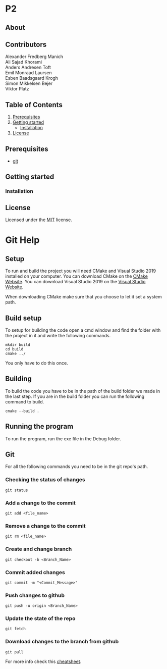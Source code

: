 # P2 

## About


## Contributors

Alexander Fredberg Manich  
Ali Sajad Khorami  
Anders Andresen Toft  
Emil Monraad Laursen  
Esben Baadsgaard Krogh  
Simon Mikkelsen Bejer  
Viktor Platz  

## Table of Contents
1. [Prerequisites](#prerequisites)
2. [Getting started](#getting-started)
    - [Installation](#installation)
3. [License](#license)

## Prerequisites
- [git](https://git-scm.com/)


## Getting started
### Installation


## License

Licensed under the [MIT](LICENSE) license.


# Git Help

## Setup

To run and build the project you will need CMake and Visual Studio 2019 installed on your computer. You can download CMake on the [CMake Website](https://cmake.org/download/). You can download Visual Studio 2019 on the [Visual Studio Website](https://visualstudio.microsoft.com/vs/).

When downloading CMake make sure that you choose to let it set a system path.

## Build setup

To setup for building the code open a cmd window and find the folder with the project in it and write the following commands.

```
mkdir build
cd build
cmake ../
```

You only have to do this once.

## Building

To build the code you have to be in the path of the build folder we made in the last step. If you are in the build folder you can run the following command to build.

```
cmake --build .
```

## Running the program

To run the program, run the exe file in the Debug folder.

## Git

For all the following commands you need to be in the git repo's path. 

### Checking the status of changes

```
git status
```

### Add a change to the commit

```
git add <file_name>
```

### Remove a change to the commit

```
git rm <file_name>
```

### Create and change branch

```
git checkout -b <Branch_Name>
```

### Commit added changes

```
git commit -m "<Commit_Message>"
```

### Push changes to github

```
git push -u origin <Branch_Name>
```

### Update the state of the repo

```
git fetch
```

### Download changes to the branch from github

```
git pull
```

For more info check this [cheatsheet](https://about.gitlab.com/images/press/git-cheat-sheet.pdf).

